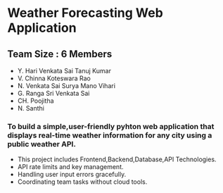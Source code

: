 # Weather Forecasting Web Application

## Team Size : 6 Members
 - Y. Hari Venkata Sai Tanuj Kumar
 - V. Chinna Koteswara Rao
 - N. Venkata Sai Surya Mano Vihari
 - G. Ranga Sri Venkata Sai
 - CH. Poojitha
 - N. Santhi
  
### To build a simple,user-friendly pyhton web application that displays real-time weather information for any city using a public weather API.
- This project includes Frontend,Backend,Database,API Technologies.
- API rate limits and key management.
- Handling user input errors gracefully.
- Coordinating team tasks without cloud tools.
